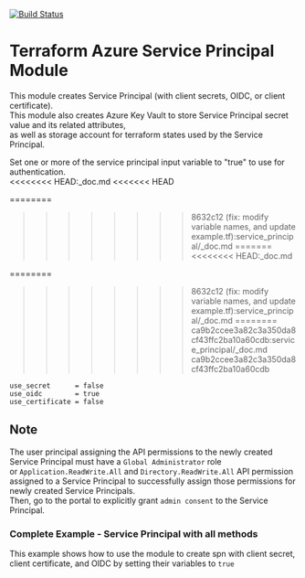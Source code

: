 [![Build Status](https://dev.azure.com/MosesOwaseye/Service%20Principal/_apis/build/status%2FDeploy%20Resources?branchName=main)](https://dev.azure.com/MosesOwaseye/Service%20Principal/_build/latest?definitionId=37&branchName=main)

# Terraform Azure Service Principal Module
This module creates Service Principal (with client secrets, OIDC, or client certificate).\
This module also creates Azure Key Vault to store Service Principal secret value and its related attributes,\
 as well as storage account for terraform states used by the Service Principal.

Set one or more of the service principal input variable to "true" to use for authentication.\
<<<<<<<< HEAD:_doc.md
<<<<<<< HEAD

========
>>>>>>>> 8632c12 (fix: modify variable names, and update example.tf):service_principal/_doc.md
=======
<<<<<<<< HEAD:_doc.md

========
>>>>>>>> 8632c12 (fix: modify variable names, and update example.tf):service_principal/_doc.md
========
>>>>>>>> ca9b2ccee3a82c3a350da8cf43ffc2ba10a60cdb:service_principal/_doc.md
>>>>>>> ca9b2ccee3a82c3a350da8cf43ffc2ba10a60cdb
```hcl
use_secret      = false
use_oidc        = true 
use_certificate = false
```
## Note 
The user principal assigning the API permissions to the newly created Service Principal must have a `Global Administrator` role\
or `Application.ReadWrite.All` and `Directory.ReadWrite.All` API permission assigned to a Service Principal to successfully assign those permissions for newly created Service Principals.\
Then, go to the portal to explicitly grant `admin consent` to the Service Principal.

### Complete Example - Service Principal with all methods
This example shows how to use the module to create spn with client secret, client certificate, and OIDC by setting their variables to `true`

